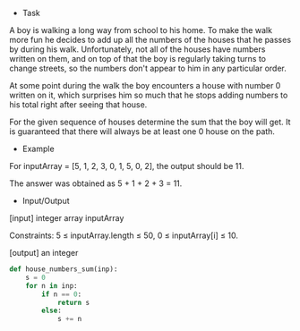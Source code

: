 
* Task

A boy is walking a long way from school to his home. To make the walk more fun he decides to add up all the numbers of the houses that he passes by during his walk. Unfortunately, not all of the houses have numbers written on them, and on top of that the boy is regularly taking turns to change streets, so the numbers don't appear to him in any particular order.

At some point during the walk the boy encounters a house with number 0 written on it, which surprises him so much that he stops adding numbers to his total right after seeing that house.

For the given sequence of houses determine the sum that the boy will get. It is guaranteed that there will always be at least one 0 house on the path.
* Example

For inputArray = [5, 1, 2, 3, 0, 1, 5, 0, 2], the output should be 11.

The answer was obtained as 5 + 1 + 2 + 3 = 11.
* Input/Output

[input] integer array inputArray

Constraints: 5 ≤ inputArray.length ≤ 50, 0 ≤ inputArray[i] ≤ 10.

[output] an integer
```python
def house_numbers_sum(inp):
    s = 0
    for n in inp:
        if n == 0:
            return s
        else:
            s += n
```
